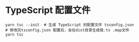 # TypeScript 配置文件

```
yarn tsc --init  # 生成 TypeScript 的配置文件 tsconfig.json
# 修改完tsconfig.json 配置后，会在dist目录生成我.ts .map文件
yarn tsc
```